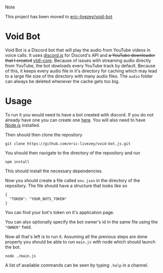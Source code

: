 > [!NOTE]
> This project has been moved to [eric-livezey/void-bot](https://github.com/eric-livezey/void-bot)

# Void Bot

Void Bot is a Discord bot that will play the audio from YouTube videos in voice calls. It uses [discord.js](https://discord.js.org) for Discord's API and <s>a YouTube downloader that I created</s> [ytdl-core](https://github.com/distubejs/ytdl-core). Because of issues with streaming audio directly from YouTube, the bot dowloads every YouTube track by default. Because of this, it keeps every audio file in it's directory for caching which may lead to a large file size of the directory with many audio files. The `audio` folder can always be deleted whenever the cache gets too big.

# Usage

To run it you would need to have a bot created with discord. If you do not already have one you can create one [here](https://discord.com/developers/applications). You will also need to have [Node.js](https://nodejs.org) installed.

Then should then clone the repository

    git clone https://github.com/eric-livezey/void-bot.js.git

You should then navigate to the directory of the repository and run

    npm install

This should install the necessary dependencies.

Now you should create a file called `env.json` in the directory of the repository. The file should have a structure that looks like so
    
    {
      "TOKEN": "YOUR_BOTS_TOKEN"
    }

You can find your bot's token on it's application page.

You can also optionally specify the bot owner's id in the same file using the `"OWNER"` field.

Now all that's left is to run it. Assuming all the previous steps are done properly you should be able to run `main.js` with node which should launch the bot.

    node ./main.js

A list of available commands can be seen by typing `.help` in a channel.
